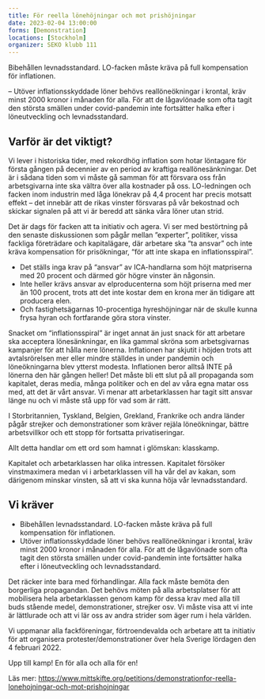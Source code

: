 ```yaml
---
title: För reella lönehöjningar och mot prishöjningar
date: 2023-02-04 13:00:00
forms: [Demonstration]
locations: [Stockholm]
organizer: SEKO klubb 111 
---
```

Bibehållen levnadsstandard. LO-facken måste kräva på full kompensation för inflationen.

– Utöver inflationsskyddade löner behövs reallöneökningar i krontal, kräv minst 2000 kronor i månaden för alla. För att de lågavlönade som ofta tagit den största smällen under covid-pandemin inte fortsätter halka efter i löneutveckling och levnadsstandard.

## Varför är det viktigt?

Vi lever i historiska tider, med rekordhög inflation som hotar löntagare för första gången på decennier av en period av kraftiga reallönesänkningar. Det är i sådana tiden som vi måste gå samman för att försvara oss från arbetsgivarna inte ska vältra över alla kostnader på oss. LO-ledningen och facken inom industrin med låga lönekrav på 4,4 procent har precis motsatt effekt – det innebär att de rikas vinster försvaras på vår bekostnad och skickar signalen på att vi är beredd att sänka våra löner utan strid.

Det är dags för facken att ta initiativ och agera. Vi ser med bestörtning på den senaste diskussionen som pågår mellan ”experter”, politiker, vissa fackliga företrädare och kapitalägare, där arbetare ska “ta ansvar” och inte kräva kompensation för prisökningar, “för att inte skapa en inflationsspiral”.

* Det ställs inga krav på “ansvar” av ICA-handlarna som höjt matpriserna med 20 procent och därmed gör högre vinster än någonsin.
* Inte heller krävs ansvar av elproducenterna som höjt priserna med mer än 100 procent, trots att det inte kostar dem en krona mer än tidigare att producera elen.
* Och fastighetsägarnas 10-procentiga hyreshöjningar när de skulle kunna frysa hyran och fortfarande göra stora vinster.

Snacket om “inflationsspiral” är inget annat än just snack för att arbetare ska acceptera lönesänkningar, en lika gammal skröna som arbetsgivarnas kampanjer för att hålla nere lönerna. Inflationen har skjutit i höjden trots att avtalsrörelsen mer eller mindre ställdes in under pandemin och löneökningarna blev ytterst modesta. Inflationen beror alltså INTE på lönerna den här gången heller! Det måste bli ett slut på all propaganda som kapitalet, deras media, många politiker och en del av våra egna matar oss med, att det är vårt ansvar. Vi menar att arbetarklassen har tagit sitt ansvar länge nu och vi måste stå upp för vad som är rätt.

I Storbritannien, Tyskland, Belgien, Grekland, Frankrike och andra länder pågår strejker och demonstrationer som kräver rejäla löneökningar, bättre arbetsvillkor och ett stopp för fortsatta privatiseringar.

Allt detta handlar om ett ord som hamnat i glömskan: klasskamp.

Kapitalet och arbetarklassen har olika intressen. Kapitalet försöker vinstmaximera medan vi i arbetarklassen vill ha vår del av kakan, som därigenom minskar vinsten, så att vi ska kunna höja vår levnadsstandard.

## Vi kräver

* Bibehållen levnadsstandard. LO-facken måste kräva på full kompensation för inflationen.
* Utöver inflationsskyddade löner behövs reallöneökningar i krontal, kräv minst 2000 kronor i månaden för alla. För att de lågavlönade som ofta tagit den största smällen under covid-pandemin inte fortsätter halka efter i löneutveckling och levnadsstandard.

Det räcker inte bara med förhandlingar. Alla fack måste bemöta den borgerliga propagandan. Det behövs möten på alla arbetsplatser för att mobilisera hela arbetarklassen genom kamp för dessa krav med alla till buds stående medel, demonstrationer, strejker osv. Vi måste visa att vi inte är lättlurade och att vi lär oss av andra strider som äger rum i hela världen.

Vi uppmanar alla fackföreningar, förtroendevalda och arbetare att ta initiativ för att organisera protester/demonstrationer över hela Sverige lördagen den 4 februari 2022.

Upp till kamp! En för alla och alla för en!

Läs mer: https://www.mittskifte.org/petitions/demonstrationfor-reella-lonehojningar-och-mot-prishojningar